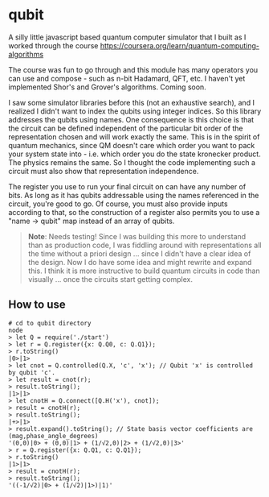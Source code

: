 # qubit

A silly little javascript based quantum computer simulator that I built as I
worked through the course https://coursera.org/learn/quantum-computing-algorithms

The course was fun to go through and this module has many operators you can
use and compose - such as n-bit Hadamard, QFT, etc. I haven't yet implemented
Shor's and Grover's algorithms. Coming soon. 

I saw some simulator libraries before this (not an exhaustive search), and I
realized I didn't want to index the qubits using integer indices. So this
library addresses the qubits using names. One consequence is this choice is
that the circuit can be defined independent of the particular bit order of
the representation chosen and will work exactly the same. This is in the
spirit of quantum mechanics, since QM doesn't care which order you want to
pack your system state into - i.e. which order you do the state kronecker
product. The physics remains the same. So I thought the code implementing
such a circuit must also show that representation independence.

The register you use to run your final circuit on can have any number of
bits. As long as it has qubits addressable using the names referenced in the
circuit, you're good to go. Of course, you must also provide inputs according
to that, so the construction of a register also permits you to use a "name ->
qubit" map instead of an array of qubits.

> **Note**: Needs testing! Since I was building this more to understand
> than as production code, I was fiddling around with representations 
> all the time without a priori design ... since I didn't have a clear
> idea of the design. Now I do have some idea and might rewrite and 
> expand this. I think it is more instructive to build quantum circuits
> in code than visually ... once the circuits start getting complex.

## How to use

```
# cd to qubit directory
node
> let Q = require('./start')
> let r = Q.register({x: Q.Q0, c: Q.Q1});
> r.toString()
|0>|1>
> let cnot = Q.controlled(Q.X, 'c', 'x'); // Qubit 'x' is controlled by qubit 'c'.
> let result = cnot(r);
> result.toString();
|1>|1>
> let cnotH = Q.connect([Q.H('x'), cnot]);
> result = cnotH(r);
> result.toString();
|+>|1>
> result.expand().toString(); // State basis vector coefficients are (mag,phase_angle_degrees)
'(0,0)|0> + (0,0)|1> + (1/√2,0)|2> + (1/√2,0)|3>'
> r = Q.register({x: Q.Q1, c: Q.Q1});
> r.toString()
|1>|1>
> result = cnotH(r);
> result.toString();
'((-1/√2)|0> + (1/√2)|1>)|1⟩'
```




